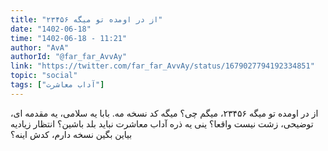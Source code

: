```yaml
---
title: "از در اومده تو میگه ۲۳۴۵۶"
date: "1402-06-18"
time: "1402-06-18 - 11:21"
author: "AvA"
authorId: "@far_far_AvvAy"
link: "https://twitter.com/far_far_AvvAy/status/1679027794192334851"
topic: "social"
tags: ["آداب معاشرت"]
---
```


از در اومده تو میگه ۲۳۴۵۶، میگم چی؟ میگه کد نسخه مه.
بابا یه سلامی، یه مقدمه ای، توضیحی، زشت نیست واقعا؟ ینی یه ذره آداب معاشرت نباید بلد باشین؟ انتظار زیادیه بیاین بگین نسخه دارم، کدش اینه؟
